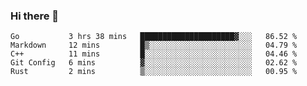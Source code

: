### Hi there 👋

<!--
**yeya24/yeya24** is a ✨ _special_ ✨ repository because its `README.md` (this file) appears on your GitHub profile.

Here are some ideas to get you started:

- 🔭 I’m currently working on ...
- 🌱 I’m currently learning ...
- 👯 I’m looking to collaborate on ...
- 🤔 I’m looking for help with ...
- 💬 Ask me about ...
- 📫 How to reach me: ...
- 😄 Pronouns: ...
- ⚡ Fun fact: ...
-->

<!--START_SECTION:waka-->
```text
Go           3 hrs 38 mins   █████████████████████▓░░░   86.52 % 
Markdown     12 mins         █▒░░░░░░░░░░░░░░░░░░░░░░░   04.79 % 
C++          11 mins         █░░░░░░░░░░░░░░░░░░░░░░░░   04.46 % 
Git Config   6 mins          ▓░░░░░░░░░░░░░░░░░░░░░░░░   02.62 % 
Rust         2 mins          ▒░░░░░░░░░░░░░░░░░░░░░░░░   00.95 % 
```
<!--END_SECTION:waka-->
